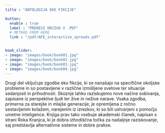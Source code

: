 ```yaml
---
title : "ANTOLOGIJA EKO FIKCIJE"

button:
  enable : true
  label : "PRENESI KNJIGO V .PDF"
  # METHOD FROM HERE
  link : "/pdf/AFE_interactive_spreads.pdf"


book_slider:
- image: "images/book/book01.jpg"
- image: "images/book/book02.jpg"
- image: "images/book/book03.jpg"
- image: "images/book/book04.jpg"
---
```

Drugi del vključuje zgodbe eko fikcije, ki se nanašajo na specifične okoljske probleme in so postavljene v različne izmišljene svetove ter situacije sedanjosti in prihodnosti. Skoznje lahko raziskujemo nove načine sobivanja, zapisane iz perspektive ljudi ter žive in nežive narave. Vsaka zgodba, primerna za starejše in mlajše generacije, je opremljena z ročno sestavljenim kolažem, narejenim iz izrezkov, ki so bili ustvarjeni s pomočjo umetne inteligence. Knjiga prav tako vsebuje akademski članek, napisan s strani Roka Kranjca, ki je dobra izhodiščna točka za nadaljnje raziskovanje, saj predstavlja alternativne sisteme in dobre prakse.
